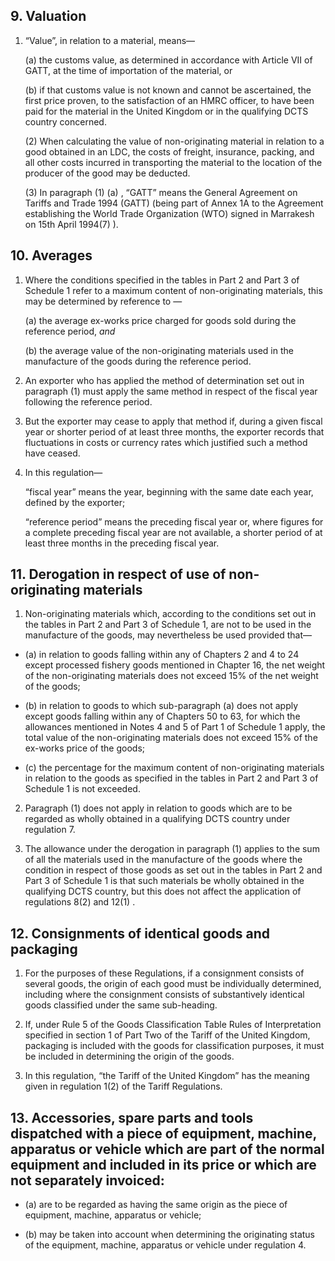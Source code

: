 ## 9. Valuation

1. “Value”, in relation to a material, means—

    (a) the customs value, as determined in accordance with Article VII of GATT, at the time of importation of the material, or

    (b) if that customs value is not known and cannot be ascertained, the first price proven, to the satisfaction of an HMRC officer, to have been paid for the material in the United Kingdom or in the qualifying DCTS country concerned.

    (2) When calculating the value of non-originating material in relation to a good obtained in an LDC, the costs of freight, insurance, packing, and all other costs incurred in transporting the material to the location of the producer of the good may be deducted.

    (3) In paragraph (1) (a) , “GATT” means the General Agreement on Tariffs and Trade 1994 (GATT) (being part of Annex 1A to the Agreement establishing the World Trade Organization (WTO) signed in Marrakesh on 15th April 1994(7) ).

## 10. Averages

1. Where the conditions specified in the tables in Part 2 and Part 3 of Schedule 1 refer to a maximum content of non-originating materials, this may be determined by reference to —

    (a) the average ex-works price charged for goods sold during the reference period, *and*

    (b) the average value of the non-originating materials used in the manufacture of the goods during the reference period.

2. An exporter who has applied the method of determination set out in paragraph (1) must apply the same method in respect of the fiscal year following the reference period.

3. But the exporter may cease to apply that method if, during a given fiscal year or shorter period of at least three months, the exporter records that fluctuations in costs or currency rates which justified such a method have ceased.

4. In this regulation—

    “fiscal year” means the year, beginning with the same date each year, defined by the exporter;

    “reference period” means the preceding fiscal year or, where figures for a complete preceding fiscal year are not available, a shorter period of at least three months in the preceding fiscal year.

## 11. Derogation in respect of use of non-originating materials

1. Non-originating materials which, according to the conditions set out in the tables in Part 2 and Part 3 of Schedule 1, are not to be used in the manufacture of the goods, may nevertheless be used provided that—

- (a) in relation to goods falling within any of Chapters 2 and 4 to 24 except processed fishery goods mentioned in Chapter 16, the net weight of the non-originating materials does not exceed 15% of the net weight of the goods;

- (b) in relation to goods to which sub-paragraph (a) does not apply except goods falling within any of Chapters 50 to 63, for which the allowances mentioned in Notes 4 and 5 of Part 1 of Schedule 1 apply, the total value of the non-originating materials does not exceed 15% of the ex-works price of the goods;

- (c) the percentage for the maximum content of non-originating materials in relation to the goods as specified in the tables in Part 2 and Part 3 of Schedule 1 is not exceeded.

2. Paragraph (1) does not apply in relation to goods which are to be regarded as wholly obtained in a qualifying DCTS country under regulation 7.

3. The allowance under the derogation in paragraph (1) applies to the sum of all the materials used in the manufacture of the goods where the condition in respect of those goods as set out in the tables in Part 2 and Part 3 of Schedule 1 is that such materials be wholly obtained in the qualifying DCTS country, but this does not affect the application of regulations 8(2) and 12(1) .

## 12. Consignments of identical goods and packaging

1. For the purposes of these Regulations, if a consignment consists of several goods, the origin of each good must be individually determined, including where the consignment consists of substantively identical goods classified under the same sub-heading.

2. If, under Rule 5 of the Goods Classification Table Rules of Interpretation specified in section 1 of Part Two of the Tariff of the United Kingdom, packaging is included with the goods for classification purposes, it must be included in determining the origin of the goods.

3. In this regulation, “the Tariff of the United Kingdom” has the meaning given in regulation 1(2) of the Tariff Regulations.

## 13. Accessories, spare parts and tools dispatched with a piece of equipment, machine, apparatus or vehicle which are part of the normal equipment and included in its price or which are not separately invoiced:

- (a) are to be regarded as having the same origin as the piece of equipment, machine, apparatus or vehicle;

- (b) may be taken into account when determining the originating status of the equipment, machine, apparatus or vehicle under regulation 4.
